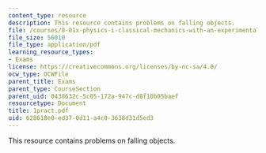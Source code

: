 ```yaml
---
content_type: resource
description: This resource contains problems on falling objects.
file: /courses/8-01x-physics-i-classical-mechanics-with-an-experimental-focus-fall-2002/628618e0ed370d11a4c03638d31d5ed3_1pract.pdf
file_size: 56010
file_type: application/pdf
learning_resource_types:
- Exams
license: https://creativecommons.org/licenses/by-nc-sa/4.0/
ocw_type: OCWFile
parent_title: Exams
parent_type: CourseSection
parent_uid: 0438632c-5c05-172a-947c-d8f10b05baef
resourcetype: Document
title: 1pract.pdf
uid: 628618e0-ed37-0d11-a4c0-3638d31d5ed3
---
```

This resource contains problems on falling objects.